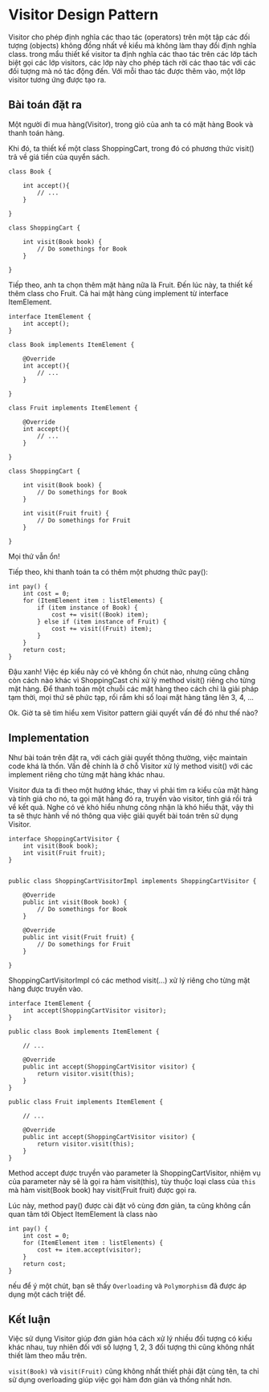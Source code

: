 # Visitor Design Pattern

Visitor cho phép định nghĩa các thao tác (operators) trên một tập các đối
tượng (objects) không đồng nhất về kiểu mà không làm thay đổi định nghĩa
class. trong mẩu thiết kế visitor ta định nghĩa các thao tác trên các lớp
tách biệt gọi các lớp visitors, các lớp này cho phép tách rời các thao tác
với các đối tượng mà nó tác động đến. Với mỗi thao tác được thêm vào, một
lớp visitor tương ứng được tạo ra.

## Bài toán đặt ra

Một người đi mua hàng(Visitor), trong giỏ của anh ta có mặt hàng Book và
thanh toán hàng.

Khi đó, ta thiết kế một class ShoppingCart, trong đó có phương thức visit()
trả về giá tiền của quyển sách.


```
class Book {

    int accept(){
        // ...
    }

}

class ShoppingCart {

    int visit(Book book) {
        // Do somethings for Book
    }

}
```

Tiếp theo, anh ta chọn thêm mặt hàng nữa là Fruit. Đến lúc này, ta thiết
kế thêm class cho Fruit. Cả hai mặt hàng cùng implement từ interface
ItemElement.

```
interface ItemElement {
    int accept();
}

class Book implements ItemElement {

    @Override
    int accept(){
        // ...
    }

}

class Fruit implements ItemElement {

    @Override
    int accept(){
        // ...
    }

}

class ShoppingCart {

    int visit(Book book) {
        // Do somethings for Book
    }

    int visit(Fruit fruit) {
        // Do somethings for Fruit
    }

}

```

Mọi thứ vẫn ổn!

Tiếp theo, khi thanh toán ta có thêm một phương thức pay():

```
int pay() {
    int cost = 0;
    for (ItemElement item : listElements) {
        if (item instance of Book) {
            cost += visit((Book) item);
        } else if (item instance of Fruit) {
            cost += visit((Fruit) item);
        }
    }
    return cost;
}
```

Đậu xanh! Việc ép kiểu này có vẻ không ổn chút nào, nhưng cũng chẳng còn
cách nào khác vì ShoppingCast chỉ xử lý method visit() riêng cho từng mặt hàng.
Để thanh toán một chuỗi các mặt hàng theo cách chỉ là giải pháp tạm thời,
mọi thứ sẽ phức tạp, rối rắm khi số loại mặt hàng tăng lên 3, 4, ...

Ok. Giờ ta sẽ tìm hiểu xem Visitor pattern giải quyết vấn đề đó như thế nào?

## Implementation

Như bài toán trên đặt ra, với cách giải quyết thông thường, việc maintain
code khá là thốn. Vấn đề chính là ở chỗ Visitor xử lý method visit() với
các implement riêng cho từng mặt hàng khác nhau.

Visitor đưa ta đi theo một hướng khác, thay vì phải tìm ra kiểu của mặt hàng
và tính giá cho nó, ta gọi mặt hàng đó ra, truyền vào visitor, tính giá rồi
trả về kết quả. Nghe có vẻ khó hiểu nhưng công nhận là khó hiểu thật,
vậy thì ta sẽ thực hành về nó thông qua việc giải quyết bài toán trên sử
dụng Visitor.


```
interface ShoppingCartVisitor {
    int visit(Book book);
    int visit(Fruit fruit);
}


public class ShoppingCartVisitorImpl implements ShoppingCartVisitor {

    @Override
    public int visit(Book book) {
        // Do somethings for Book
    }

    @Override
    public int visit(Fruit fruit) {
        // Do somethings for Fruit
    }

}
```

ShoppingCartVisitorImpl có các method visit(...) xử lý riêng cho từng
mặt hàng được truyền vào.

```
interface ItemElement {
    int accept(ShoppingCartVisitor visitor);
}

public class Book implements ItemElement {

    // ...

    @Override
    public int accept(ShoppingCartVisitor visitor) {
        return visitor.visit(this);
    }
}

public class Fruit implements ItemElement {

    // ...

    @Override
    public int accept(ShoppingCartVisitor visitor) {
        return visitor.visit(this);
    }
}
```

Method accept được truyền vào parameter là ShoppingCartVisitor, nhiệm vụ của
parameter này sẽ là gọi ra hàm visit(this), tùy thuộc loại class của `this`
 mà hàm visit(Book book) hay visit(Fruit fruit) được gọi ra.

Lúc này, method pay() được cài đặt vô cùng đơn giản, ta cũng không cần
quan tâm tới Object ItemElement là class nào

```
int pay() {
    int cost = 0;
    for (ItemElement item : listElements) {
        cost += item.accept(visitor);
    }
    return cost;
}
```

nếu để ý một chút, bạn sẽ thấy `Overloading` và `Polymorphism` đã được áp dụng
một cách triệt để.

## Kết luận

Việc sử dụng Visitor giúp đơn giản hóa cách xử lý nhiều đối tượng có kiểu khác nhau,
tuy nhiên đối với số lượng 1, 2, 3 đối tượng thì cũng không nhất thiết
làm theo mẫu trên.

`visit(Book)` và `visit(Fruit)` cũng không nhất thiết phải đặt cùng tên,
ta chỉ sử dụng overloading giúp việc gọi hàm đơn giản và thống nhất hơn.
